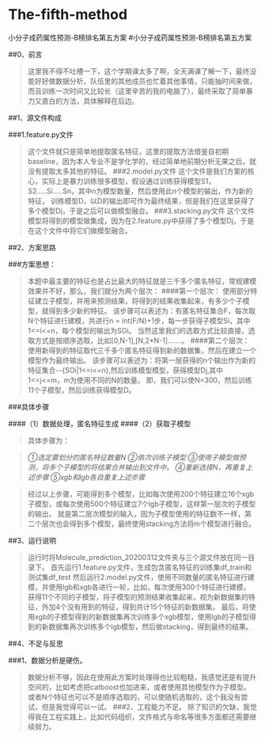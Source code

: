 # The-fifth-method
小分子成药属性预测-B榜排名第五方案
#小分子成药属性预测-B榜排名第五方案

##0、前言
>这里我不得不吐槽一下，这个学期课太多了啊，全天满课了解一下，最终没能好好做数据分析，队伍里的其他成员也忙着其他事情，只能抽时间来做，
而且训练一次时间又比较长（这里辛苦的我的电脑了），最终采取了简单暴力又直白的方法，具体解释在后边。

##1、源文件构成

###1.feature.py文件
>这个文件就只是简单地提取匿名特征，这里的提取方法借鉴自初期baseline，因为本人专业不是学化学的，经过简单地前期分析无果之后，就没有提取太多其他的特征。
###2.model.py文件
>这个文件是我们方案的核心，实际上是暴力训练很多模型，假设通过训练获得模型S1，S2.....Si.....Sn，其中n为模型数量，然后使用此n个模型的输出，作为新的特征，
训练模型D，以D的输出即可作为最终结果，但是我们在这里获得了多个模型Dj，于是之后可以做模型融合。
###3.stacking.py文件
>这个文件模型将得到的模型做集成，因为在2.feature.py中获得了多个模型Dj，于是在这个文件中将它们做模型融合。

##2、方案思路

###方案思想：
>本题中最主要的特征也是占比最大的特征就是三千多个匿名特征，常规建模效果并不好，那么，我们就分为两个层次：
####第一个层次：
>使用部分特征建立子模型，并用来预测结果，将得到的结果收集起来，有多少个子模型，就得到多少新的特征。
该步骤可以表述为：有匿名特征集合F，每次取N个特征进行建模，共进行n = int(F/N)+1步，每一步获得子模型Si，其中1<=i<=n，每个模型的输出为SOi。
当然这里我们的选取方式比较直接，选取方式是按顺序选取，比如[0,N-1],[N,2*N-1].......。
####第二个层次：
>使用新得到的特征取代三千多个匿名特征得到新的数据集，然后在建立一个模型作为最终输出。
该步骤可以表述为：将第一层获得的n个输出作为新的特征集合--{SOi|1<=i<=n},然后训练模型模型，获得模型Dj,其中1<=j<=m，m为使用不同的N的数量。
即，我们可以使N=300，然后训练11个子模型，然后训练获得模型D。

###具体步骤

####（1）数据处理，匿名特征生成
####（2）获取子模型
>具体步骤为：

>*①选定要划分的匿名特征数量N*
>*②依次训练子模型*
>*③使用子模型做预测，将多个子模型的将结果合并输出到文件中。*
>*④重新选择N，再重复上述步骤*
>*⑤xgb和lgb各自重复上述步骤*

>经过以上步骤，可能得到多个模型，比如每次使用200个特征建立16个xgb子模型，或每次使用500个特征建立7个lgb子模型，这样第一层次的子模型的输出，
就是第二层次模型的输入，因为子模型使用的特征数不一样，第二个层次也会得到多个模型，最终使用stacking方法将m个模型进行融合。

##3、运行说明
>运行时将Molecule_prediction_20200312文件夹与三个源文件放在同一目录下。
首先运行1.feature.py文件，生成包含匿名特征的训练集df_train和测试集df_test
然后运行2.model.py文件，使用不同数量的匿名特征进行建模，并使用lgb和xgb各进行一轮，比如，每次使用300个特征进行建模，
获得11个不同的子模型，将子模型的预测结果收集起来，视为新数据集的特征，外加4个没有用到的特征，得到共计15个特征的新数据集。
最后，将使用xgb的子模型得到的新数据集再次训练多个xgb模型，使用lgb的子模型得到的新数据集再次训练多个lgb模型，然后做stacking，得到最终的结果。

##4、不足与反思

###1、数据分析是硬伤。
>数据分析不够，因此在使用此方案时处理得也比较粗糙，我感觉还是有提升空间的，比如考虑把catboost也加进来，或者使用其他模型作为子模型。
或者N个特征也可以不是顺序选取的，可以使随机选取的，这个我没有尝试，但是我觉得可以一试。
###2、工程能力不足。
>除了知识的欠缺，我觉得我在工程实践上，比如代码组织，文件格式与命名等很多方面都还需要继续努力。
